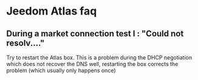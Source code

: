 # Jeedom Atlas faq

## During a market connection test I : "Could not resolv...."

Try to restart the Atlas box. This is a problem during the DHCP negotiation which does not recover the DNS well, restarting the box corrects the problem (which usually only happens once)
